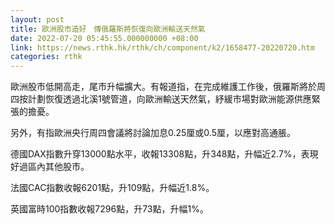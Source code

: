 ```yaml
---
layout: post
title: 歐洲股市造好　傳俄羅斯將恢復向歐洲輸送天然氣
date: 2022-07-20 05:45:55.000000000 +08:00
link: https://news.rthk.hk/rthk/ch/component/k2/1658477-20220720.htm
categories: rthk
---
```


歐洲股市低開高走，尾市升幅擴大。有報道指，在完成維護工作後，俄羅斯將於周四按計劃恢復透過北溪1號管道，向歐洲輸送天然氣，紓緩市場對歐洲能源供應緊張的擔憂。

另外，有指歐洲央行周四會議將討論加息0.25厘或0.5厘，以應對高通脹。

德國DAX指數升穿13000點水平，收報13308點，升348點，升幅近2.7%，表現好過區內其他股市。

法國CAC指數收報6201點，升109點，升幅近1.8%。

英國富時100指數收報7296點，升73點，升幅1%。

